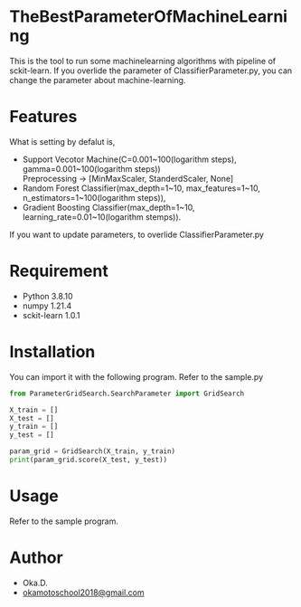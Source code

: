 # TheBestParameterOfMachineLearning
 
This is the tool to run some machinelearning algorithms with pipeline of sckit-learn.
If you overlide the parameter of ClassifierParameter.py, you can change the parameter about machine-learning.
 
# Features
 
What is setting by defalut is, 
* Support Vecotor Machine(C=0.001\~100(logarithm steps), gamma=0.001\~100(logarithm steps))<br>
Preprocessing -> [MinMaxScaler, StanderdScaler, None]
* Random Forest Classifier(max_depth=1\~10, max_features=1\~10, n_estimators=1\~100(logarithm steps)), 
* Gradient Boosting Classifier(max_depth=1\~10, learning_rate=0.01\~10(logarithm stemps)).

If you want to update parameters, to overlide ClassifierParameter.py
 
# Requirement

* Python 3.8.10
* numpy 1.21.4
* sckit-learn 1.0.1
 
# Installation
 
You can import it with the following program.
Refer to the sample.py
 
```python
from ParameterGridSearch.SearchParameter import GridSearch

X_train = []
X_test = []
y_train = []
y_test = []

param_grid = GridSearch(X_train, y_train)
print(param_grid.score(X_test, y_test))
```
 
# Usage
 
Refer to the sample program.

# Author
* Oka.D.
* okamotoschool2018@gmail.com
